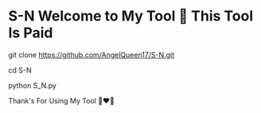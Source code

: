 # S-N    Welcome to My Tool 🥀 This Tool Is Paid 

git clone https://github.com/AngelQueen17/S-N.git

cd S-N

python S_N.py


Thank's For Using My Tool 💞❤💞
